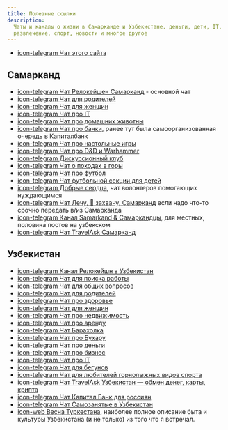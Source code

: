 ```yaml
---
title: Полезные ссылки
description:
  Чаты и каналы о жизни в Самарканде и Узбекистане. деньги, дети, IT,
  развлечение, спорт, новости и многое другое
---
```


<head>
  <title>Полезные сайты, чаты и телеграм каналы про Самарканд и Узбекистан</title>
  <meta property="og:title" content="Полезные сайты, чаты и телеграм каналы про Самарканд и Узбекистан" />
</head>

- [icon-telegram Чат этого сайта](https://t.me/samarkand_guide)

## Самарканд

- [icon-telegram Чат Релокейшен Самарканд](https://t.me/+7MDLGBy89ZVkNDZi) -
  основной чат
- [icon-telegram Чат для родителей](https://t.me/relocationSamarkandKids)
- [icon-telegram Чат для женщин](https://t.me/+luB2ssBS-C9iYmRi)
- [icon-telegram Чат про IT](https://t.me/+88R9O_KEDekzZTFi)
- [icon-telegram Чат про домашних животны](https://t.me/petssamarkand)
- [icon-telegram Чат про банки](https://t.me/samarkandkb), ранее тут была
  самоорганизованная очередь в Капиталбанк
- [icon-telegram Чат про настольные игры](https://t.me/+MLH6vX9i6q4zZWYy)
- [icon-telegram Чат про D&D и Warhammer](https://t.me/+AjIYeJdKNkc3ZjUy)
- [icon-telegram Дискуссионный клуб](https://t.me/+GC7lERfGiw5mMjJi)
- [icon-telegram Чат о походах в горы](https://t.me/PogoramSamarkanda)
- [icon-telegram Чат про футбол](https://t.me/+QUCCGv7Xiz4yNmI6)
- [icon-telegram Чат футбольной секции для детей](https://t.me/samarkand_football_school)
- [icon-telegram Добрые сердца](https://t.me/dobryeserca), чат волонтеров
  помогающих нуждающимся
- [icon-telegram Чат Лечу, 🛫 захвачу, Самарканд](https://t.me/samarkandlechu)
  если надо что-то срочно передать в/из Самарканда
- [icon-telegram Канал Samarkand & Самаркандцы](https://t.me/Samarkand100), для
  местных, половина постов на узбекском
- [icon-telegram Чат TravelAsk Самарканд](https://t.me/+8sGIAkzoVAM5MGUy)

## Узбекистан

- [icon-telegram Канал Релокейшн в Узбекистан](https://t.me/relocationuz)
- [icon-telegram Чат для поиска работы](https://t.me/+hpVi2hLJkaUxN2Fi)
- [icon-telegram Чат для общих вопросов](https://t.me/relocateuz)
- [icon-telegram Чат для родителей](https://t.me/relocationfamily)
- [icon-telegram Чат про здоровье](https://t.me/relocationuzhealth)
- [icon-telegram Чат для женщин](https://t.me/relocationuzwomen)
- [icon-telegram Чат про недвижимость](https://t.me/relocationuzrent)
- [icon-telegram Чат про аренду](https://t.me/relocationuzrenthere)
- [icon-telegram Чат Барахолка](https://t.me/+97S8OehBAeRkYzM6)
- [icon-telegram Чат про Бухару](https://t.me/relocationuzbukhara)
- [icon-telegram Чат про деньги](https://t.me/+ZwEXOUVdhE40MGUy)
- [icon-telegram Чат про бизнес](https://t.me/relocationuzbusiness)
- [icon-telegram Чат про IT](https://t.me/+HnxP0Ru23jMzM2Iy)
- [icon-telegram Чат для бегунов](https://t.me/relocationuzrun)
- [icon-telegram Чат для любителей горнолыжных видов спорта](https://t.me/relocationuzriders)
- [icon-telegram Чат TravelAsk Узбекистан — обмен денег, карты, крипта](https://t.me/+4M5Shn9aLuIyMTk6)
- [icon-telegram Чат Капитал Банк для россиян](https://t.me/kapitalbank_uz_rus)
- [icon-telegram Чат Самозанятые в Узбекистан](https://t.me/self_employment_uz)
- [icon-web Весна Туркестана](https://varandej.livejournal.com/737615.html),
  наиболее полное описание быта и культуры Узбекистана (и не только) из того что
  я встречал.
